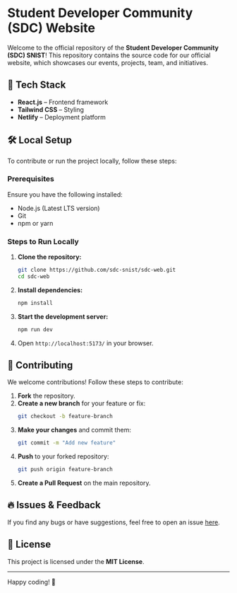 # Student Developer Community (SDC) Website

Welcome to the official repository of the **Student Developer Community (SDC) SNIST**! This repository contains the source code for our official website, which showcases our events, projects, team, and initiatives.

## 🚀 Tech Stack

- **React.js** – Frontend framework
- **Tailwind CSS** – Styling
- **Netlify** – Deployment platform

## 🛠️ Local Setup

To contribute or run the project locally, follow these steps:

### Prerequisites

Ensure you have the following installed:

- Node.js (Latest LTS version)
- Git
- npm or yarn

### Steps to Run Locally

1. **Clone the repository:**

   ```bash
   git clone https://github.com/sdc-snist/sdc-web.git
   cd sdc-web
   ```

2. **Install dependencies:**

   ```bash
   npm install
   ```

3. **Start the development server:**

   ```bash
   npm run dev
   ```

4. Open `http://localhost:5173/` in your browser.

## 🤝 Contributing

We welcome contributions! Follow these steps to contribute:

1. **Fork** the repository.
2. **Create a new branch** for your feature or fix:
   ```bash
   git checkout -b feature-branch
   ```
3. **Make your changes** and commit them:
   ```bash
   git commit -m "Add new feature"
   ```
4. **Push** to your forked repository:
   ```bash
   git push origin feature-branch
   ```
5. **Create a Pull Request** on the main repository.

## 🔥 Issues & Feedback

If you find any bugs or have suggestions, feel free to open an issue [here](https://github.com/sdc-snist/sdc-web/issues).

## 📜 License

This project is licensed under the **MIT License**.

---

Happy coding! 🚀


